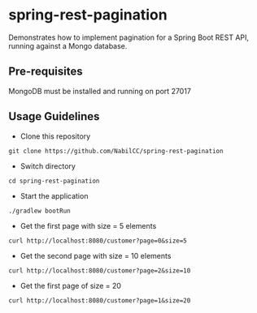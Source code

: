 # spring-rest-pagination
Demonstrates how to implement pagination for a Spring Boot REST API, running against a Mongo database.

## Pre-requisites

MongoDB must be installed and running on port 27017

## Usage Guidelines 

* Clone this repository 

`git clone https://github.com/NabilCC/spring-rest-pagination`

* Switch directory

`cd spring-rest-pagination`

* Start the application

`./gradlew bootRun`

* Get the first page with size = 5 elements

`curl http://localhost:8080/customer?page=0&size=5`

* Get the second page with size = 10 elements

`curl http://localhost:8080/customer?page=2&size=10`

* Get the first page of size = 20

`curl http://localhost:8080/customer?page=1&size=20`

